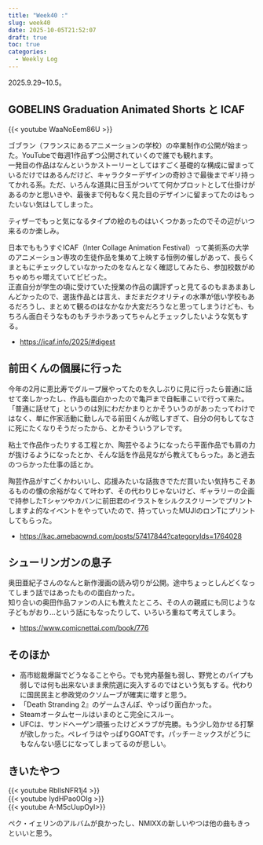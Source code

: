 ```yaml
---
title: "Week40 :"
slug: week40
date: 2025-10-05T21:52:07
draft: true
toc: true
categories:
  - Weekly Log
---
```

2025.9.29~10.5。

## GOBELINS Graduation Animated Shorts と ICAF

{{< youtube WaaNoEem86U >}}

ゴブラン（フランスにあるアニメーションの学校）の卒業制作の公開が始まった。YouTubeで毎週1作品ずつ公開されていくので誰でも観れます。  
一発目の作品はなんというかストーリーとしてはすごく基礎的な構成に留まっているだけではあるんだけど、キャラクターデザインの奇妙さで最後までギリ持ってかれる系。ただ、いろんな道具に目玉がついてて何かプロットとして仕掛けがあるのかと思いきや、最後まで何もなく見た目のデザインに留まってたのはもったいない気はしてしまった。

ティザーでもっと気になるタイプの絵のものはいくつかあったのでその辺がいつ来るのか楽しみ。

日本でももうすぐICAF（Inter Collage Animation Festival）って美術系の大学のアニメーション専攻の生徒作品を集めて上映する恒例の催しがあって、長らくまともにチェックしていなかったのをなんとなく確認してみたら、参加校数がめちゃめちゃ増えていてビビった。  
正直自分が学生の頃に受けていた授業の作品の講評ずっと見てるのもまあまあしんどかったので、選抜作品とは言え、まだまだクオリティの水準が低い学校もあるだろうし、まとめて観るのはなかなか大変だろうなと思ってしまうけども、もちろん面白そうなものもチラホラあってちゃんとチェックしたいような気もする。

- https://icaf.info/2025/#digest

## 前田くんの個展に行った

今年の2月に恵比寿でグループ展やってたのを久しぶりに見に行ったら普通に話せて楽しかったし、作品も面白かったので亀戸まで自転車こいで行って来た。  
「普通に話せて」というのは別にわだかまりとかそういうのがあったってわけではなく、単に作家活動に勤しんでる前田くんが眩しすぎて、自分の何もしてなさに死にたくなりそうだったから、とかそういうアレです。

粘土で作品作ったりする工程とか、陶芸やるようになったら平面作品でも肩の力が抜けるようになったとか、そんな話を作品見ながら教えてもらった。あと過去のつらかった仕事の話とか。

陶芸作品がすごくかわいいし、応援みたいな話抜きでただ買いたい気持ちこそあるものの懐の余裕がなくて叶わず、その代わりじゃないけど、ギャラリーの企画で持参したTシャツやカバンに前田君のイラストをシルクスクリーンでプリントしますよ的なイベントをやっていたので、持っていったMUJIのロンTにプリントしてもらった。

- https://kac.amebaownd.com/posts/57417844?categoryIds=1764028

## シューリンガンの息子

奥田亜紀子さんのなんと新作漫画の読み切りが公開。途中ちょっとしんどくなってしまう話ではあったものの面白かった。  
知り合いの奥田作品ファンの人にも教えたところ、その人の親戚にも同じような子どもがおり…という話にもなったりして、いろいろ重ねて考えてしまう。

- https://www.comicnettai.com/book/776

## そのほか

- 高市総裁爆誕でどうなることやら。でも党内基盤も弱し、野党とのパイプも弱しでは何も出来ないまま衆院選に突入するのではという気もする。代わりに国民民主と参政党のクソムーブが確実に増すと思う。
- 「Death Stranding 2』のゲームさんぽ、やっぱり面白かった。
- Steamオータムセールはいまのとこ完全にスルー。
- UFCは、サンドヘーゲン頑張ったけどメラブが完勝。もう少し効かせる打撃が欲しかった。ペレイラはやっぱりGOATです。パッチーミックスがどうにもなんない感じになってしまってるのが悲しい。

## きいたやつ

{{< youtube RblIsNFR1j4 >}}  
{{< youtube IydHPao0OIg >}}  
{{< youtube A-M5cUupOyI>}}

ペク・イェリンのアルバムが良かったし、NMIXXの新しいやつは他の曲もきっといいと思う。